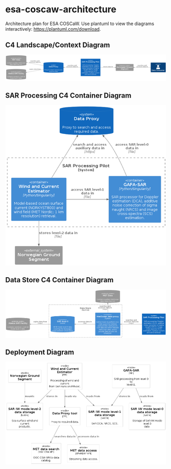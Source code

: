 # esa-coscaw-architecture

Architecture plan for ESA COSCaW. Use plantuml to view the diagrams interactively: https://plantuml.com/download.

## C4 Landscape/Context Diagram

![Landscape diagram](https://github.com/metno/esa-coscaw-architecture/blob/main/puml/landscape-diagram.png)

## SAR Processing C4 Container Diagram

![SAR Processing C4 Container Diagram](https://github.com/metno/esa-coscaw-architecture/blob/main/puml/sar-processing-container-diagram.png)


## Data Store C4 Container Diagram

![Data Store C4 Container Diagram](https://github.com/metno/esa-coscaw-architecture/blob/main/puml/data-store-container-diagram.png)

## Deployment Diagram

![Deployment Diagram](https://github.com/metno/esa-coscaw-architecture/blob/main/puml/deployment-diagram.png)
